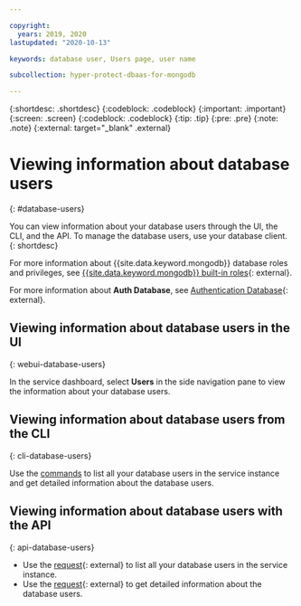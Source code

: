 ```yaml
---

copyright:
  years: 2019, 2020
lastupdated: "2020-10-13"

keywords: database user, Users page, user name

subcollection: hyper-protect-dbaas-for-mongodb

---
```


{:shortdesc: .shortdesc}
{:codeblock: .codeblock}
{:important: .important}
{:screen: .screen}
{:codeblock: .codeblock}
{:tip: .tip}
{:pre: .pre}
{:note: .note}
{:external: target="_blank" .external}

# Viewing information about database users
{: #database-users}

You can view information about your database users through the UI, the CLI, and the API. To manage the database users, use your database client.
{: shortdesc}

For more information about {{site.data.keyword.mongodb}} database roles and privileges, see [{{site.data.keyword.mongodb}} built-in roles](https://docs.mongodb.com/manual/reference/built-in-roles/){: external}.

For more information about **Auth Database**, see [Authentication Database](https://docs.mongodb.com/manual/core/security-users/#user-authentication-database){: external}.

## Viewing information about database users in the UI
{: webui-database-users}

In the service dashboard, select **Users** in the side navigation pane to view the information about your database users.

## Viewing information about database users from the CLI
{: cli-database-users}

Use the [commands](/docs/hyper-protect-dbaas-for-mongodb?topic=hyper-protect-dbaas-for-mongodb-dbaas_cli_plugin#user_cmds) to list all your database users in the service instance and get detailed information about the database users.

## Viewing information about database users with the API
{: api-database-users}

- Use the [request](/apidocs/hyperp-dbaas/hyperp-dbaas-v3#list-database-users){: external} to list all your database users in the service instance. 
- Use the [request](/apidocs/hyperp-dbaas/hyperp-dbaas-v3#get-database-user-details){: external} to get detailed information about the database users.
